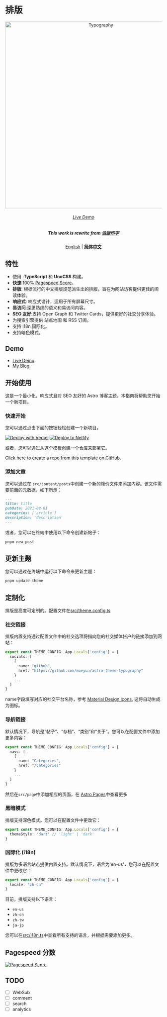 # 排版

<p align='center'>
  <img src='./public/typograph-og.jpg' alt='Typography' width='600'/>
</p>

<h6 align='center'>
<a href="https://astro-theme-typography.vercel.app/">Live Demo</a>
</h6>
<h5 align='center'>
<b>This work is rewrite from <a href="https://github.com/sumimakito/hexo-theme-typography">活版印字</a></b>
</h5>


<p align='center'>
<a href="./README.md">English</a> | <b><a href="./README.zh-CN.md">简体中文</a></b>
</p>

## 特性

- 使用 :**TypeScript** 和 **UnoCSS** 构建。
- **快速**:100% [Pagespeed Score](https://pagespeed.web.dev/analysis/https-astro-theme-typography-vercel-app/j34nq9tx0s?form_factor=desktop)。
- **排版**: 根据流行的中文排版规范派生出的排版，旨在为网站访客提供更佳的阅读体验。
- **响应式**: 响应式设计，适用于所有屏幕尺寸。
- **易访问**:深思熟虑的语义和易访问内容。
- **SEO 友好**:支持 Open Graph 和 Twitter Cards，提供更好的社交分享体验。
- 为搜索引擎提供 站点地图 和 RSS 订阅。
- 支持 i18n 国际化。
- 支持暗色模式。

## Demo

- [Live Demo](https://astro-theme-typography.vercel.app/)
- [My Blog](https://blog.moeyua.com/)

## 开始使用


这是一个最小化、响应式且对 SEO 友好的 Astro 博客主题。本指南将帮助您开始一个新项目。

### 快速开始


您可以通过点击下面的按钮轻松创建一个新项目。

[![Deploy with Vercel](https://vercel.com/button)](https://vercel.com/new/clone?repository-url=https%3A%2F%2Fgithub.com%2Fmoeyua%2Fastro-theme-typography)
[![Deploy to Netlify](https://www.netlify.com/img/deploy/button.svg)](https://app.netlify.com/start/deploy?repository=https%3A%2F%2Fgithub.com%2Fmoeyua%2Fastro-theme-typography)

或者，您可以通过从这个模板创建一个仓库来部署它。

[Click here to create a repo from this template on GitHub.](https://github.com/new?template_name=astro-theme-typography&template_owner=moeyua)

### 添加文章

您可以通过在 `src/content/posts`中创建一个新的降价文件来添加内容。该文件需要前面的元数据，如下所示：

```md
---
title: title
pubDate: 2021-08-01
categories: ['article']
description: 'description'
---
```

或者，您可以在终端中使用以下命令创建新帖子：

```bash
pnpm new-post
```

## 更新主题

您可以通过在终端中运行以下命令来更新主题：

```bash
pnpm update-theme
```

## 定制化

排版是高度可定制的。配置文件在[src/theme.config.ts](src/theme.config.ts)

### 社交链接

排版内置支持通过配置文件中的社交选项将指向您的社交媒体帐户的链接添加到网站：

```ts
export const THEME_CONFIG: App.Locals['config'] = {
  socials: [
    {
      name: "github",
      href: "https://github.com/moeyua/astro-theme-typography"
    }
    ...
  ]
}
```

name字段填写对应的社交平台名称，参考 [Material Design Icons](https://pictogrammers.com/library/mdi/),
这将自动生成为图标。

### 导航链接

默认情况下，导航是“帖子”、“存档”、“类别”和“关于”。您可以在配置文件中添加更多内容：

```ts
export const THEME_CONFIG: App.Locals['config'] = {
  navs: [
    {
      name: "Categories",
      href: "/categories"
    }
    ...
  ]
}
```

然后在`src/page`中添加相应的页面，在 [Astro Pages](https://docs.astro.build/en/core-concepts/astro-pages/)中查看更多

### 黑暗模式

排版支持深色模式。您可以在配置文件中更改它：

```ts
export const THEME_CONFIG: App.Locals['config'] = {
  themeStyle: 'dart' // 'light' | 'dark'
}
```


### 国际化 (i18n)

排版为多语言站点提供内置支持。默认情况下，语言为'en-us'，您可以在配置文件中更改它：

```ts
export const THEME_CONFIG: App.Locals['config'] = {
  locale: "zh-cn"
}
```

目前，排版支持以下语言：
- `en-us`
- `zh-cn`
- `zh-tw`
- `ja-jp`

您可以在[src/i18n.ts](src/i18n.ts)中查看所有支持的语言，并根据需要添加更多。

## Pagespeed 分数

[![Pagespeed Score](https://github.com/moeyua/astro-theme-typography/assets/45156493/2272f576-d6ff-49ef-a294-5c2acf365907)](https://pagespeed.web.dev/analysis/https-astro-theme-typography-vercel-app/j34nq9tx0s?form_factor=desktop)

## TODO 

- [ ] WebSub
- [ ] comment
- [ ] search
- [ ] analytics

